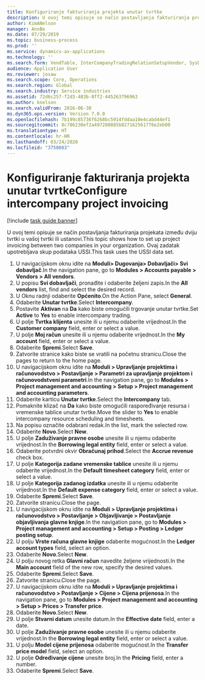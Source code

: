 ```yaml
---
title: Konfiguriranje fakturiranja projekta unutar tvrtke
description: U ovoj temi opisuje se način postavljanja fakturiranja projekata između dviju tvrtki u vašoj tvrtki ili ustanovi.
author: KimANelson
manager: AnnBe
ms.date: 07/29/2019
ms.topic: business-process
ms.prod: ''
ms.service: dynamics-ax-applications
ms.technology: ''
ms.search.form: VendTable, InterCompanyTradingRelationSetupVendor, SysDataAreaSelectLookup, ProjParameters, ProjPosting, ProjTransferPrice
audience: Application User
ms.reviewer: josaw
ms.search.scope: Core, Operations
ms.search.region: Global
ms.search.industry: Service industries
ms.assetid: 72d6c257-f2d3-483b-8ff2-445263796963
ms.author: knelson
ms.search.validFrom: 2016-06-30
ms.dyn365.ops.version: Version 7.0.0
ms.openlocfilehash: 7b199c85736f6268bc5914fddaa10e4cabd44ef1
ms.sourcegitcommit: 8c786230ef2a497280885b827162561776e2eb00
ms.translationtype: HT
ms.contentlocale: hr-HR
ms.lasthandoff: 03/24/2020
ms.locfileid: "3750083"
---
```

# <a name="configure-intercompany-project-invoicing"></a><span data-ttu-id="df6ed-103">Konfiguriranje fakturiranja projekta unutar tvrtke</span><span class="sxs-lookup"><span data-stu-id="df6ed-103">Configure intercompany project invoicing</span></span>

[!include [task guide banner](../../includes/task-guide-banner.md)]

<span data-ttu-id="df6ed-104">U ovoj temi opisuje se način postavljanja fakturiranja projekata između dviju tvrtki u vašoj tvrtki ili ustanovi.</span><span class="sxs-lookup"><span data-stu-id="df6ed-104">This topic shows how to set up project invoicing between two companies in your organization.</span></span> <span data-ttu-id="df6ed-105">Ovaj zadatak upotrebljava skup podataka USSI.</span><span class="sxs-lookup"><span data-stu-id="df6ed-105">This task uses the USSI data set.</span></span>

1. <span data-ttu-id="df6ed-106">U navigacijskom oknu idite na **Moduli> Dugovanja> Dobavljači> Svi dobavljač**.</span><span class="sxs-lookup"><span data-stu-id="df6ed-106">In the navigation pane, go to **Modules > Accounts payable > Vendors > All vendors**.</span></span>
2. <span data-ttu-id="df6ed-107">U popisu **Svi dobavljači**, pronađite i odaberite željeni zapis.</span><span class="sxs-lookup"><span data-stu-id="df6ed-107">In the **All vendors** list, find and select the desired record.</span></span>
3. <span data-ttu-id="df6ed-108">U Oknu radnji odaberite **Općenito**.</span><span class="sxs-lookup"><span data-stu-id="df6ed-108">On the Action Pane, select **General**.</span></span>
4. <span data-ttu-id="df6ed-109">Odaberite **Unutar tvrtke**.</span><span class="sxs-lookup"><span data-stu-id="df6ed-109">Select **Intercompany**.</span></span>
5. <span data-ttu-id="df6ed-110">Postavite **Aktivan** na **Da** kako biste omogućili trgovanje unutar tvrtke.</span><span class="sxs-lookup"><span data-stu-id="df6ed-110">Set **Active** to **Yes** to enable intercompany trading.</span></span>
6. <span data-ttu-id="df6ed-111">U polje **Tvrtka klijenta** unesite ili u njemu odaberite vrijednost.</span><span class="sxs-lookup"><span data-stu-id="df6ed-111">In the **Customer company** field, enter or select a value.</span></span>
7. <span data-ttu-id="df6ed-112">U polje **Moj račun** unesite ili u njemu odaberite vrijednost.</span><span class="sxs-lookup"><span data-stu-id="df6ed-112">In the **My account** field, enter or select a value.</span></span>
8. <span data-ttu-id="df6ed-113">Odaberite **Spremi**.</span><span class="sxs-lookup"><span data-stu-id="df6ed-113">Select **Save**.</span></span>
9. <span data-ttu-id="df6ed-114">Zatvorite stranice kako biste se vratili na početnu stranicu.</span><span class="sxs-lookup"><span data-stu-id="df6ed-114">Close the pages to return to the home page.</span></span>
10. <span data-ttu-id="df6ed-115">U navigacijskom oknu idite na **Moduli > Upravljanje projektima i računovodstvo > Postavljanje > Parametri za upravljanje projektom i računovodstveni parametri**.</span><span class="sxs-lookup"><span data-stu-id="df6ed-115">In the navigation pane, go to **Modules > Project management and accounting > Setup > Project management and accounting parameters**.</span></span>
11. <span data-ttu-id="df6ed-116">Odaberite karticu **Unutar tvrtke**.</span><span class="sxs-lookup"><span data-stu-id="df6ed-116">Select the **Intercompany** tab.</span></span>
12. <span data-ttu-id="df6ed-117">Pomaknite klizač na **Da** kako biste omogućili raspoređivanje resursa i vremenske tablice unutar tvrtke.</span><span class="sxs-lookup"><span data-stu-id="df6ed-117">Move the slider to **Yes** to enable intercompany resource scheduling and timesheets.</span></span>
13. <span data-ttu-id="df6ed-118">Na popisu označite odabrani redak.</span><span class="sxs-lookup"><span data-stu-id="df6ed-118">In the list, mark the selected row.</span></span>
14. <span data-ttu-id="df6ed-119">Odaberite **Novo**.</span><span class="sxs-lookup"><span data-stu-id="df6ed-119">Select **New**.</span></span>
15. <span data-ttu-id="df6ed-120">U polje **Zaduživanje pravne osobe** unesite ili u njemu odaberite vrijednost.</span><span class="sxs-lookup"><span data-stu-id="df6ed-120">In the **Borrowing legal entity** field, enter or select a value.</span></span>
16. <span data-ttu-id="df6ed-121">Odaberite potvrdni okvir **Obračunaj prihod**.</span><span class="sxs-lookup"><span data-stu-id="df6ed-121">Select the **Accrue revenue** check box.</span></span>
17. <span data-ttu-id="df6ed-122">U polje **Kategorija zadane vremenske tablice** unesite ili u njemu odaberite vrijednost.</span><span class="sxs-lookup"><span data-stu-id="df6ed-122">In the **Default timesheet category** field, enter or select a value.</span></span>
18. <span data-ttu-id="df6ed-123">U polje **Kategorija zadanog izdatka** unesite ili u njemu odaberite vrijednost.</span><span class="sxs-lookup"><span data-stu-id="df6ed-123">In the **Default expense category** field, enter or select a value.</span></span>
19. <span data-ttu-id="df6ed-124">Odaberite **Spremi**.</span><span class="sxs-lookup"><span data-stu-id="df6ed-124">Select **Save**.</span></span>
20. <span data-ttu-id="df6ed-125">Zatvorite stranicu.</span><span class="sxs-lookup"><span data-stu-id="df6ed-125">Close the page.</span></span>
21. <span data-ttu-id="df6ed-126">U navigacijskom oknu idite na **Moduli > Upravljanje projektima i računovodstvo > Postavljanje > Objavljivanje > Postavljanje objavljivanja glavne knjige**.</span><span class="sxs-lookup"><span data-stu-id="df6ed-126">In the navigation pane, go to **Modules > Project management and accounting > Setup > Posting > Ledger posting setup**.</span></span>
22. <span data-ttu-id="df6ed-127">U polju **Vrste računa glavne knjige** odaberite mogućnost.</span><span class="sxs-lookup"><span data-stu-id="df6ed-127">In the **Ledger account types** field, select an option.</span></span>
23. <span data-ttu-id="df6ed-128">Odaberite **Novo**.</span><span class="sxs-lookup"><span data-stu-id="df6ed-128">Select **New**.</span></span>
24. <span data-ttu-id="df6ed-129">U polju novog retka **Glavni račun** navedite željene vrijednosti.</span><span class="sxs-lookup"><span data-stu-id="df6ed-129">In the **Main account** field of the new row, specify the desired values.</span></span>
25. <span data-ttu-id="df6ed-130">Odaberite **Spremi**.</span><span class="sxs-lookup"><span data-stu-id="df6ed-130">Select **Save**.</span></span>
26. <span data-ttu-id="df6ed-131">Zatvorite stranicu.</span><span class="sxs-lookup"><span data-stu-id="df6ed-131">Close the page.</span></span>
27. <span data-ttu-id="df6ed-132">U navigacijskom oknu idite na **Moduli > Upravljanje projektima i računovodstvo > Postavljanje > Cijene > Cijena prijenosa**.</span><span class="sxs-lookup"><span data-stu-id="df6ed-132">In the navigation pane, go to **Modules > Project management and accounting > Setup > Prices > Transfer price**.</span></span>
28. <span data-ttu-id="df6ed-133">Odaberite **Novo**.</span><span class="sxs-lookup"><span data-stu-id="df6ed-133">Select **New**.</span></span>
29. <span data-ttu-id="df6ed-134">U polje **Stvarni datum** unesite datum.</span><span class="sxs-lookup"><span data-stu-id="df6ed-134">In the **Effective date** field, enter a date.</span></span>
30. <span data-ttu-id="df6ed-135">U polje **Zaduživanje pravne osobe** unesite ili u njemu odaberite vrijednost.</span><span class="sxs-lookup"><span data-stu-id="df6ed-135">In the **Borrowing legal entity** field, enter or select a value.</span></span>
31. <span data-ttu-id="df6ed-136">U polju **Model cijene prijenosa** odaberite mogućnost.</span><span class="sxs-lookup"><span data-stu-id="df6ed-136">In the **Transfer price model** field, select an option.</span></span>
32. <span data-ttu-id="df6ed-137">U polje **Određivanje cijene** unesite broj.</span><span class="sxs-lookup"><span data-stu-id="df6ed-137">In the **Pricing** field, enter a number.</span></span>
33. <span data-ttu-id="df6ed-138">Odaberite **Spremi**.</span><span class="sxs-lookup"><span data-stu-id="df6ed-138">Select **Save**.</span></span>

